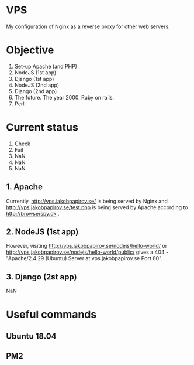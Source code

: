 # VPS
My configuration of Nginx as a reverse proxy for other web servers.

# Objective
1. Set-up Apache (and PHP)
2. NodeJS (1st app)
3. Django (1st app)
4. NodeJS (2nd app)
5. Django (2nd app)
6. The future. The year 2000. Ruby on rails.
7. Perl

# Current status
1. Check
2. Fail
3. NaN
4. NaN
5. NaN

## 1. Apache
Currently, http://vps.jakobpapirov.se/ is being served by Nginx and http://vps.jakobpapirov.se/test.php is being served by Apache according to http://browserspy.dk .

## 2. NodeJS (1st app)
However, visiting http://vps.jakobpapirov.se/nodejs/hello-world/ or http://vps.jakobpapirov.se/nodejs/hello-world/public/ gives a 404 - "Apache/2.4.29 (Ubuntu) Server at vps.jakobpapirov.se Port 80".

## 3. Django (2st app)
NaN


# Useful commands

## Ubuntu 18.04

## PM2
